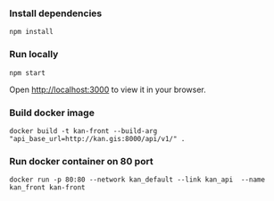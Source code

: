 ### Install dependencies
`npm install`

### Run locally
`npm start`

Open [http://localhost:3000](http://localhost:3000) to view it in your browser.

### Build docker image
`docker build -t kan-front --build-arg "api_base_url=http://kan.gis:8000/api/v1/" .`

### Run docker container on 80 port
`docker run -p 80:80 --network kan_default --link kan_api  --name kan_front kan-front`